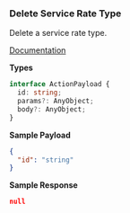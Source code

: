 ### Delete Service Rate Type

Delete a service rate type.

[Documentation](https://developer.sage.com/accounting/reference/products-services/#tag/Service-Rate-Types/operation/deleteServiceRateTypesKey)

**Types**
```ts
interface ActionPayload {
  id: string;
  params?: AnyObject;
  body?: AnyObject;
}
```

**Sample Payload**
```json
{
  "id": "string"
}
```

**Sample Response**
```json
null
```
